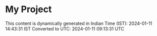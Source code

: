 # My Project

This content is dynamically generated in Indian Time (IST): 2024-01-11 14:43:31 IST
Converted to UTC: 2024-01-11 09:13:31 UTC
